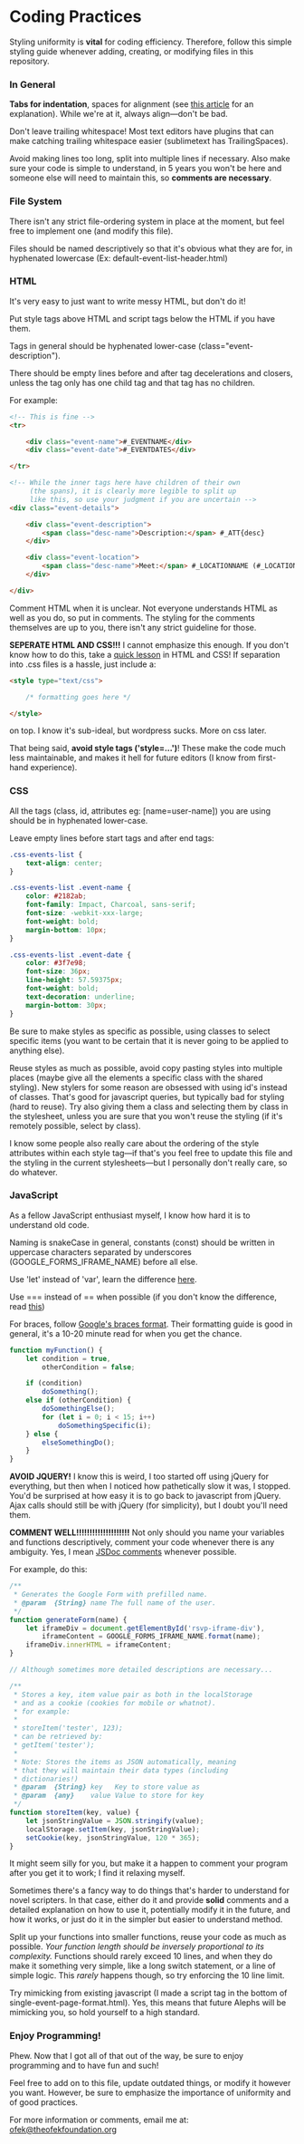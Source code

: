 # Coding Practices

Styling uniformity is **vital** for coding efficiency. Therefore, follow this simple styling guide whenever adding, creating, or modifying files in this repository.

### In General

**Tabs for indentation**, spaces for alignment (see [this article][tabs and spaces article] for an explanation). While we're at it, always align—don't be bad.

Don't leave trailing whitespace! Most text editors have plugins that can make catching trailing whitespace easier (sublimetext has TrailingSpaces).

Avoid making lines too long, split into multiple lines if necessary. Also make sure your code is simple to understand, in 5 years you won't be here and someone else will need to maintain this, so **comments are necessary**.

### File System

There isn't any strict file-ordering system in place at the moment, but feel free to implement one (and modify this file).

Files should be named descriptively so that it's obvious what they are for, in hyphenated lowercase (Ex: default-event-list-header.html)

### HTML

It's very easy to just want to write messy HTML, but don't do it!

Put style tags above HTML and script tags below the HTML if you have them.

Tags in general should be hyphenated lower-case (class="event-description").

There should be empty lines before and after tag decelerations and closers, unless the tag only has one child tag and that tag has no children.

For example:

```html
<!-- This is fine -->
<tr>

	<div class="event-name">#_EVENTNAME</div>
	<div class="event-date">#_EVENTDATES</div>

</tr>

<!-- While the inner tags here have children of their own
     (the spans), it is clearly more legible to split up
     like this, so use your judgment if you are uncertain -->
<div class="event-details">

	<div class="event-description">
		<span class="desc-name">Description:</span> #_ATT{desc}
	</div>

	<div class="event-location">
		<span class="desc-name">Meet:</span> #_LOCATIONNAME (#_LOCATIONADDRESS) at #_EVENTTIMES
	</div>

</div>
```

Comment HTML when it is unclear. Not everyone understands HTML as well as you do, so put in comments. The styling for the comments themselves are up to you, there isn't any strict guideline for those.

**SEPERATE HTML AND CSS!!!** I cannot emphasize this enough. If you don't know how to do this, take a [quick lesson][codecademy html and css] in HTML and CSS! If separation into .css files is a hassle, just include a:

```html
<style type="text/css">

	/* formatting goes here */

</style>
```

on top. I know it's sub-ideal, but wordpress sucks. More on css later.

That being said, **avoid style tags ('style=...')**! These make the code much less maintainable, and makes it hell for future editors (I know from first-hand experience).

### CSS

All the tags (class, id, attributes eg: [name=user-name]) you are using should be in hyphenated lower-case.

Leave empty lines before start tags and after end tags:

```css
.css-events-list {
	text-align: center;
}

.css-events-list .event-name {
	color: #2182ab;
	font-family: Impact, Charcoal, sans-serif;
	font-size: -webkit-xxx-large;
	font-weight: bold;
	margin-bottom: 10px;
}

.css-events-list .event-date {
	color: #3f7e98;
	font-size: 36px;
	line-height: 57.59375px;
	font-weight: bold;
	text-decoration: underline;
	margin-bottom: 30px;
}
```

Be sure to make styles as specific as possible, using classes to select specific items (you want to be certain that it is never going to be applied to anything else).

Reuse styles as much as possible, avoid copy pasting styles into multiple places (maybe give all the elements a specific class with the shared styling). New stylers for some reason are obsessed with using id's instead of classes. That's good for javascript queries, but typically bad for styling (hard to reuse). Try also giving them a class and selecting them by class in the stylesheet, unless you are sure that you won't reuse the styling (if it's remotely possible, select by class).

I know some people also really care about the ordering of the style attributes within each style tag—if that's you feel free to update this file and the styling in the current stylesheets—but I personally don't really care, so do whatever.

### JavaScript

As a fellow JavaScript enthusiast myself, I know how hard it is to understand old code.

Naming is snakeCase in general, constants (const) should be written in uppercase characters separated by underscores (GOOGLE_FORMS_IFRAME_NAME) before all else.

Use 'let' instead of 'var', learn the difference [here][let, const, and var].

Use === instead of == when possible (if you don't know the difference, read [this][=== vs ==])

For braces, follow [Google's braces format][google brace format]. Their formatting guide is good in general, it's a 10-20 minute read for when you get the chance.

```javascript
function myFunction() {
	let condition = true,
	    otherCondition = false;

	if (condition)
		doSomething();
	else if (otherCondition) {
		doSomethingElse();
		for (let i = 0; i < 15; i++)
			doSomethingSpecific(i);
	} else {
		elseSomethingDo();
	}
}
```

**AVOID JQUERY!** I know this is weird, I too started off using jQuery for everything, but then when I noticed how pathetically slow it was, I stopped. You'd be surprised at how easy it is to go back to javascript from jQuery. Ajax calls should still be with jQuery (for simplicity), but I doubt you'll need them.

**COMMENT WELL!!!!!!!!!!!!!!!!!!!!**
Not only should you name your variables and functions descriptively, comment your code whenever there is any ambiguity. Yes, I mean [JSDoc comments][jsdoc comments] whenever possible.

For example, do this:

```javascript
/**
 * Generates the Google Form with prefilled name.
 * @param  {String} name The full name of the user.
 */
function generateForm(name) {
	let iframeDiv = document.getElementById('rsvp-iframe-div'),
		iframeContent = GOOGLE_FORMS_IFRAME_NAME.format(name);
	iframeDiv.innerHTML = iframeContent;
}

// Although sometimes more detailed descriptions are necessary...

/**
 * Stores a key, item value pair as both in the localStorage
 * and as a cookie (cookies for mobile or whatnot).
 * for example:
 *
 * storeItem('tester', 123);
 * can be retrieved by:
 * getItem('tester');
 *
 * Note: Stores the items as JSON automatically, meaning
 * that they will maintain their data types (including
 * dictionaries!)
 * @param  {String} key   Key to store value as
 * @param  {any}    value Value to store for key
 */
function storeItem(key, value) {
	let jsonStringValue = JSON.stringify(value);
	localStorage.setItem(key, jsonStringValue);
	setCookie(key, jsonStringValue, 120 * 365);
}
```

It might seem silly for you, but make it a happen to comment your program after you get it to work; I find it relaxing myself.

Sometimes there's a fancy way to do things that's harder to understand for novel scripters. In that case, either do it and provide **solid** comments and a detailed explanation on how to use it, potentially modify it in the future, and how it works, or just do it in the simpler but easier to understand method.

Split up your functions into smaller functions, reuse your code as much as possible. *Your function length should be inversely proportional to its complexity.* Functions should rarely exceed 10 lines, and when they do make it something very simple, like a long switch statement, or a line of simple logic. This *rarely* happens though, so try enforcing the 10 line limit.

Try mimicking from existing javascript (I made a script tag in the bottom of single-event-page-format.html). Yes, this means that future Alephs will be mimicking you, so hold yourself to a high standard.

### Enjoy Programming!

Phew. Now that I got all of that out of the way, be sure to enjoy programming and to have fun and such!

Feel free to add on to this file, update outdated things, or modify it however you want. However, be sure to emphasize the importance of uniformity and of good practices.

For more information or comments, email me at: ofek@theofekfoundation.org

[tabs and spaces article]:http://lea.verou.me/2012/01/why-tabs-are-clearly-superior/ "tabs and spaces article"
[codecademy html and css]:https://www.codecademy.com/courses/web-beginner-en-HZA3b/0/1?curriculum_id=50579fb998b470000202dc8b "codecademy html and css lesson"
[let, const, and var]:https://medium.com/javascript-scene/javascript-es6-var-let-or-const-ba58b8dcde75#.v34hkx1q0 "let vs const vs var"
[=== vs ==]:https://appendto.com/2016/02/vs-javascript-abstract-vs-strict-equality/ "=== vs =="
[google brace format]:https://google.github.io/styleguide/javaguide.html#s4.1-braces "google brace format"
[jsdoc comments]:http://usejsdoc.org/about-getting-started.html "jsdoc comments"